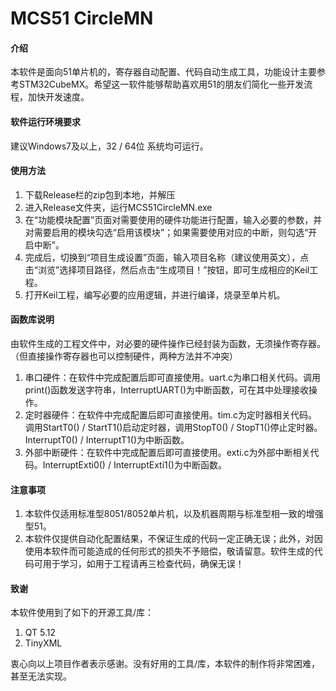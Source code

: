 # MCS51 CircleMN

#### 介绍
本软件是面向51单片机的，寄存器自动配置、代码自动生成工具，功能设计主要参考STM32CubeMX。希望这一软件能够帮助喜欢用51的朋友们简化一些开发流程，加快开发速度。

#### 软件运行环境要求
建议Windows7及以上，32 / 64位 系统均可运行。

#### 使用方法

1.  下载Release栏的zip包到本地，并解压
2.  进入Release文件夹，运行MCS51CircleMN.exe
3.  在“功能模块配置”页面对需要使用的硬件功能进行配置，输入必要的参数，并对需要启用的模块勾选“启用该模块”；如果需要使用对应的中断，则勾选“开启中断”。
4.  完成后，切换到“项目生成设置”页面，输入项目名称（建议使用英文），点击“浏览”选择项目路径，然后点击“生成项目！”按钮，即可生成相应的Keil工程。
5.  打开Keil工程，编写必要的应用逻辑，并进行编译，烧录至单片机。

#### 函数库说明

  由软件生成的工程文件中，对必要的硬件操作已经封装为函数，无须操作寄存器。（但直接操作寄存器也可以控制硬件，两种方法并不冲突）
1.  串口硬件：在软件中完成配置后即可直接使用。uart.c为串口相关代码。调用print()函数发送字符串，InterruptUART()为中断函数，可在其中处理接收操作。
2.  定时器硬件：在软件中完成配置后即可直接使用。tim.c为定时器相关代码。调用StartT0() / StartT1()启动定时器，调用StopT0() / StopT1()停止定时器。InterruptT0() / InterruptT1()为中断函数。
3.  外部中断硬件：在软件中完成配置后即可直接使用。exti.c为外部中断相关代码。InterruptExti0() / InterruptExti1()为中断函数。


#### 注意事项

1.  本软件仅适用标准型8051/8052单片机，以及机器周期与标准型相一致的增强型51。
2.  本软件仅提供自动化配置结果，不保证生成的代码一定正确无误；此外，对因使用本软件而可能造成的任何形式的损失不予赔偿，敬请留意。软件生成的代码可用于学习，如用于工程请再三检查代码，确保无误！

#### 致谢

本软件使用到了如下的开源工具/库：
1.  QT 5.12
2.  TinyXML

衷心向以上项目作者表示感谢。没有好用的工具/库，本软件的制作将非常困难，甚至无法实现。
